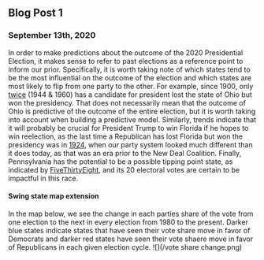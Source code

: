 ## Blog Post 1
### September 13th, 2020

In order to make predictions about the outcome of the 2020 Presidential Election, it makes sense to refer to past elections as a reference point to inform our prior. Specifically, it is worth taking note of which states tend to be the most influential on the outcome of the election and which states are most likely to flip from one party to the other. For example, since 1900, only [twice](https://www.270towin.com/states/Ohio) (1944 & 1960) has a candidate for president lost the state of Ohio but won the presidency. That does not necessarily mean that the outcome of Ohio is predictive of the outcome of the entire election, but it is worth taking into account when building a predictive model. Similarly, trends indicate that it will probably be crucial for President Trump to win Florida if he hopes to win reelection, as the last time a Republican has lost Florida but won the presidency was in [1924](https://www.270towin.com/states/Florida), when our party system looked much different than it does today, as that was an era prior to the New Deal Coalition. Finally, Pennsylvania has the potential to be a possible tipping point state, as indicated by [FiveThirtyEight](https://projects.fivethirtyeight.com/2020-election-forecast/), and its 20 electoral votes are certain to be impactful in this race.

#### Swing state map extension
In the map below, we see the change in each parties share of the vote from one election to the next in every election from 1980 to the present. Darker blue states indicate states that have seen their vote share move in favor of Democrats and darker red states have seen their vote shaere move in favor of Republicans in each given election cycle.
![](/vote share change.png)
